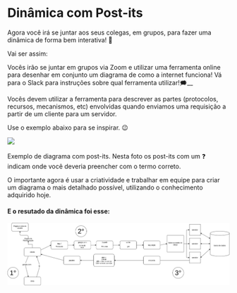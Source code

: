 # Dinâmica com Post-its

Agora você irá se juntar aos seus colegas, em grupos, para fazer uma dinâmica de forma bem interativa! 🎎

Vai ser assim:

Vocês irão se juntar em grupos via Zoom e utilizar uma ferramenta online para desenhar em conjunto um diagrama de como a internet funciona! Vá para o Slack para instruções sobre qual ferramenta utilizar!🗯__

Vocês devem utilizar a ferramenta para descrever as partes (protocolos, recursos, mecanismos, etc) envolvidas quando enviamos uma requisição a partir de um cliente para um servidor.

Use o exemplo abaixo para se inspirar. 😉

![](https://s3.us-east-2.amazonaws.com/assets.app.betrybe.com/fundamentals/internet/images/post-it-internet-707300d0d09adfbd48b974bffedf442e.jpeg)

Exemplo de diagrama com post-its. Nesta foto os post-its com um ❓ indicam onde você deveria preencher com o termo correto.

O importante agora é usar a criatividade e trabalhar em equipe para criar um diagrama o mais detalhado possível, utilizando o conhecimento adquirido hoje.

#### E o resutado da dinâmica foi esse: 

![](./diagrama.png)